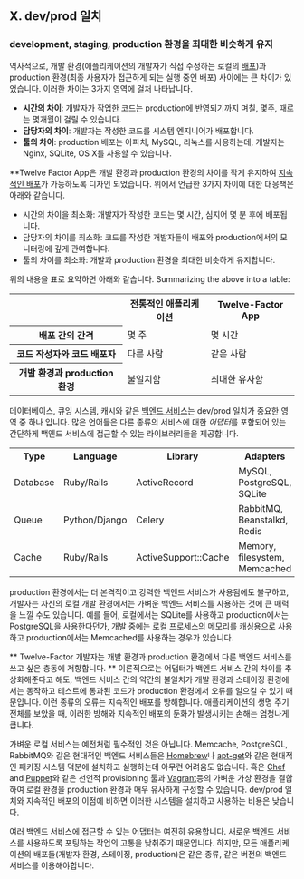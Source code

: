 ## X. dev/prod 일치
### development, staging, production 환경을 최대한 비슷하게 유지

역사적으로, 개발 환경(애플리케이션의 개발자가 직접 수정하는 로컬의 [배포](./codebase))과 production 환경(최종 사용자가 접근하게 되는 실행 중인 배포) 사이에는 큰 차이가 있었습니다. 이러한 차이는 3가지 영역에 걸처 나타납니다.

* **시간의 차이**: 개발자가 작업한 코드는 production에 반영되기까지 며칠, 몇주, 때로는 몇개월이 걸릴 수 있습니다.
* **담당자의 차이**: 개발자는 작성한 코드를 시스템 엔지니어가 배포합니다.
* **툴의 차이**: production 배포는 아파치, MySQL, 리눅스를 사용하는데, 개발자는 Nginx, SQLite, OS X를 사용할 수 있습니다.

**Twelve Factor App은 개발 환경과 production 환경의 차이를 작게 유지하여 [지속적인 배포](http://www.avc.com/a_vc/2011/02/continuous-deployment.html)가 가능하도록 디자인 되었습니다. 위에서 언급한 3가지 차이에 대한 대응책은 아래와 같습니다. 

* 시간의 차이을 최소화: 개발자가 작성한 코드는 몇 시간, 심지어 몇 분 후에 배포됩니다.
* 담당자의 차이를 최소화: 코드를 작성한 개발자들이 배포와 production에서의 모니터링에 깊게 관여합니다.
* 툴의 차이를 최소화: 개발과 production 환경을 최대한 비슷하게 유지합니다. 

위의 내용을 표로 요약하면 아래와 같습니다.
Summarizing the above into a table:

<table>
  <tr>
    <th></th>
    <th>전통적인 애플리케이션</th>
    <th>Twelve-Factor App</th>
  </tr>
  <tr>
    <th>배포 간의 간격</th>
    <td>몇 주</td>
    <td>몇 시간</td>
  </tr>
  <tr>
    <th>코드 작성자와 코드 배포자</th>
    <td>다른 사람</td>
    <td>같은 사람</td>
  </tr>
  <tr>
    <th>개발 환경과 production 환경</th>
    <td>불일치함</td>
    <td>최대한 유사함</td>
  </tr>
</table>


데이터베이스, 큐잉 시스템, 캐시와 같은 [백엔드 서비스](./backing-services)는 dev/prod 일치가 중요한 영역 중 하나 입니다. 많은 언어들은 다른 종류의 서비스에 대한 *어댑터*를 포함되어 있는 간단하게 백엔드 서비스에 접근할 수 있는 라이브러리들을 제공합니다. 

<table>
  <tr>
    <th>Type</th>
    <th>Language</th>
    <th>Library</th>
    <th>Adapters</th>
  </tr>
  <tr>
    <td>Database</td>
    <td>Ruby/Rails</td>
    <td>ActiveRecord</td>
    <td>MySQL, PostgreSQL, SQLite</td>
  </tr>
  <tr>
    <td>Queue</td>
    <td>Python/Django</td>
    <td>Celery</td>
    <td>RabbitMQ, Beanstalkd, Redis</td>
  </tr>
  <tr>
    <td>Cache</td>
    <td>Ruby/Rails</td>
    <td>ActiveSupport::Cache</td>
    <td>Memory, filesystem, Memcached</td>
  </tr>
</table>

production 환경에서는 더 본격적이고 강력한 백엔드 서비스가 사용됨에도 불구하고, 개발자는 자신의 로컬 개발 환경에서는 가벼운 백엔드 서비스를 사용하는 것에 큰 매력을 느낄 수도 있습니다. 예를 들어, 로컬에서는 SQLite를 사용하고 production에서는 PostgreSQL을 사용한다던가, 개발 중에는 로컬 프로세스의 메모리를 캐싱용으로 사용하고 production에서는 Memcached를 사용하는 경우가 있습니다.

** Twelve-Factor 개발자는 개발 환경과 production 환경에서 다른 백엔드 서비스를 쓰고 싶은 충동에 저항합니다. ** 이론적으로는 어댑터가 백엔드 서비스 간의 차이를 추상화해준다고 해도, 백엔드 서비스 간의 약간의 불일치가 개발 환경과 스테이징 환경에서는 동작하고 테스트에 통과된 코드가 production 환경에서 오류를 일으킬 수 있기 때문입니다. 이런 종류의 오류는 지속적인 배포를 방해합니다. 애플리케이션의 생명 주기 전체를 보았을 때, 이러한 방해와 지속적인 배포의 둔화가 발생시키는 손해는 엄청나게 큽니다. 

가벼운 로컬 서비스는 예전처럼 필수적인 것은 아닙니다. Memcache, PostgreSQL, RabbitMQ와 같은 현대적인 백엔드 서비스들은 [Homebrew](http://mxcl.github.com/homebrew/)나 [apt-get](https://help.ubuntu.com/community/AptGet/Howto)와 같은 현대적인 패키징 시스템 덕분에 설치하고 실행하는데 아무런 어려움도 없습니다. 혹은 [Chef](http://www.opscode.com/chef/) and [Puppet](http://docs.puppetlabs.com/)와 같은 선언적 provisioning 툴과 [Vagrant](http://vagrantup.com/)등의 가벼운 가상 환경을 결합하여 로컬 환경을 production 환경과 매우 유사하게 구성할 수 있습니다. dev/prod 일치와 지속적인 배포의 이점에 비하면 이러한 시스템을 설치하고 사용하는 비용은 낮습니다.

여러 백엔드 서비스에 접근할 수 있는 어댑터는 여전히 유용합니다. 새로운 백엔드 서비스를 사용하도록 포팅하는 작업의 고통을 낮춰주기 때문입니다. 하지만, 모든 애플리케이션의 배포들(개발자 환경, 스테이징, production)은 같은 종류, 같은 버전의 백엔드 서비스를 이용해야합니다.
